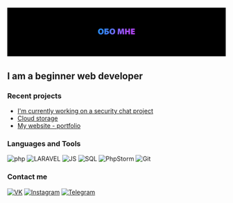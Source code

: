 ![Header](https://github.com/Gravedd/Gravedd/blob/main/assets/1.jpg)

## I am a beginner web developer

### Recent projects
* <a href="https://github.com/Gravedd/sChat">I'm currently working on a security chat project</a>
* <a href="https://github.com/Gravedd/mycloud">Сloud storage</a>
* <a href="https://github.com/Gravedd/Portfolio">My website - portfolio</a>


### Languages and Tools
![php](https://img.shields.io/badge/-PHP-black?style=for-the-bage&logo=php&logoColor=2d8dfe)
![LARAVEL](https://img.shields.io/badge/-Laravel-black?style=for-the-bage&logo=laravel&logoColor=ab4efe)
![JS](https://img.shields.io/badge/-JavaScript-black?style=for-the-bage&logo=javascript&logoColor=4580fe)
![SQL](https://img.shields.io/badge/-mySQL-black?style=for-the-bage&logo=mysql&logoColor=8063ff)
![PhpStorm](https://img.shields.io/badge/-PhpStorm-black?style=for-the-bage&logo=phpstorm&logoColor=af4aff)
![Git](https://img.shields.io/badge/-Git-black?style=for-the-bage&logo=git&logoColor=b548ff)

### Сontact me
[![VK](https://img.shields.io/badge/-Vk-black?style=for-the-bage&logo=vk&logoColor=2d8dfe)](https://vk.com/Graveddd)
[![Instagram](https://img.shields.io/badge/-Instagram-black?style=for-the-bage&logo=instagram&logoColor=2d8dfe)](https://www.instagram.com/gravedddd/)
[![Telegram](https://img.shields.io/badge/-Telegram-black?style=for-the-bage&logo=Telegram&logoColor=2d8dfe)](https://t.me/Graveddd)



